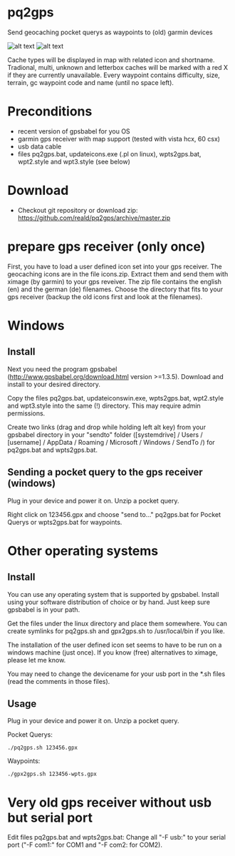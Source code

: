 pq2gps
======

Send geocaching pocket querys as waypoints to (old) garmin devices

![alt text](https://gitlab.com/RealD/pq2gps/raw/master/doc/e.jpg "Waypoint")
![alt text](https://gitlab.com/RealD/pq2gps/raw/master/doc/h.jpg "Map")

Cache types will be displayed in map with related icon and shortname. Tradional, multi, unknown and letterbox 
caches will be marked with a red X if they are currently unavailable. Every waypoint contains difficulty, 
size, terrain, gc waypoint code and name (until no space left).

Preconditions
=============
- recent version of gpsbabel for you OS
- garmin gps receiver with map support (tested with vista hcx, 60 csx)
- usb data cable
- files pq2gps.bat, updateicons.exe (.pl on linux), wpts2gps.bat, wpt2.style and wpt3.style (see below)

Download
========
- Checkout git repository or download zip: https://github.com/reald/pq2gps/archive/master.zip

prepare gps receiver (only once)
================================
First, you have to load a user defined icon set into your gps receiver. The geocaching icons are in the file icons.zip. 
Extract them and send them with ximage (by garmin) to your gps reveiver. The zip file contains the english (en) and 
the german (de) filenames. Choose the directory that fits to your gps receiver (backup the old icons first and 
look at the filenames).

Windows
=======

Install
-------
Next you need the program gpsbabel (http://www.gpsbabel.org/download.html version >=1.3.5). Download and install
to your desired directory.

Copy the files pq2gps.bat, updateiconswin.exe, wpts2gps.bat, wpt2.style and wpt3.style into the same (!) directory. This
may require admin permissions.

Create two links (drag and drop while holding left alt key) from your gpsbabel directory in your "sendto" folder 
([systemdrive] / Users / [username] / AppData / Roaming / Microsoft / Windows / SendTo /) for pq2gps.bat and wpts2gps.bat. 

Sending a pocket query to the gps receiver (windows)
----------------------------------------------------
Plug in your device and power it on. Unzip a pocket query. 

Right click on 123456.gpx and choose "send to..." pq2gps.bat for Pocket Querys or wpts2gps.bat for waypoints.

Other operating systems
=======================

Install
-------
You can use any operating system that is supported by gpsbabel. Install using your software distribution of choice
or by hand. Just keep sure gpsbabel is in your path.

Get the files under the linux directory and place them somewhere. You can create symlinks for pq2gps.sh and gpx2gps.sh
to /usr/local/bin if you like.

The installation of the user defined icon set seems to have to be run on a windows machine (just once). 
If you know (free) alternatives to ximage, please let me know.

You may need to change the devicename for your usb port in the *.sh files (read the comments in those files).

Usage
-----
Plug in your device and power it on. Unzip a pocket query.

Pocket Querys:
```
./pq2gps.sh 123456.gpx
```

Waypoints:
```
./gpx2gps.sh 123456-wpts.gpx
```


Very old gps receiver without usb but serial port
=================================================
Edit files pq2gps.bat and wpts2gps.bat:
Change all "-F usb:" to your serial port ("-F com1:" for COM1 and "-F com2: for COM2).
